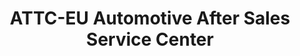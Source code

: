 ---
title: "ATTC-EU Automotive After Sales Service Center"
url: /deggingen/attc-eu-automotive-after-sales-service-center-jahnstrasse/
shop: Autowerkstatt
---